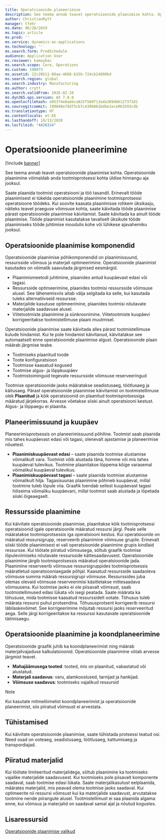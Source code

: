 ```yaml
---
title: Operatsioonide planeerimine
description: See teema annab teavet operatsioonide plaanimise kohta. Operatsioonide plaanimine võimaldab anda tootmisprotsessi kohta üldise hinnangu aja jooksul.
author: ChristianRytt
manager: tfehr
ms.date: 06/20/2019
ms.topic: article
ms.prod: ''
ms.service: dynamics-ax-applications
ms.technology: ''
ms.search.form: ProdSchedule
audience: Application User
ms.reviewer: kamaybac
ms.search.scope: Core, Operations
ms.custom: 198073
ms.assetid: 12c28b11-80aa-4668-b15b-724cb24890bd
ms.search.region: global
ms.search.industry: Manufacturing
ms.author: crytt
ms.search.validFrom: 2016-02-28
ms.dyn365.ops.version: AX 7.0.0
ms.openlocfilehash: e95374e0aebca825f589f13eda389d6612737181
ms.sourcegitcommit: 199848e78df5cb7c439b001bdbe1ece963593cdb
ms.translationtype: HT
ms.contentlocale: et-EE
ms.lasthandoff: 10/13/2020
ms.locfileid: "4426324"
---
```

# <a name="operations-scheduling"></a>Operatsioonide planeerimine

[!include [banner](../includes/banner.md)]

See teema annab teavet operatsioonide plaanimise kohta. Operatsioonide plaanimine võimaldab anda tootmisprotsessi kohta üldise hinnangu aja jooksul.

Saate plaanida tootmist operatsiooni ja töö tasandil. Erinevalt tööde plaanimisest ei tükelda operatsioonide plaanimine tootmisprotsessi operatsioone töödeks. Kui soovite kaasata plaanimisse rohkem üksikasju, näiteks teavet praeguse võimsuse kohta, saate käivitada tööde plaanimise pärast operatsioonide plaanimise käivitamist. Saate käivitada ka ainult tööde plaanimise. Tööde plaanimist kasutatakse tavaliselt üksikute tööde plaanimiseks tööde juhtimise moodulis kohe või lühikese ajavahemiku jooksul.

## <a name="components-of-operations-scheduling"></a>Operatsioonide plaanimise komponendid
Operatsioonide plaanimise põhikomponendid on plaanimissuund, ressursside võimsus ja materjali optimeerimine. Operatsioonide plaanimist kasutades on võimalik saavutada järgmised eesmärgid.

-   Plaanimismeetodi juhtimine, plaanides antud kuupäevast edasi või tagasi.
-   Ressursside optimeerimine, plaanides tootmisi ressursside võimsuse alusel. See lähenemisviis aitab välja selgitada ka selle, kui kasutada tuleks alternatiivseid ressursse.
-   Materjalide kasutuse optimeerimine, plaanides tootmisi nõutavate materjalide saadavuse alusel.
-   Viitetootmiste plaanimine ja sünkroonimine. Viitetootmiste kuupäevi korrigeeritakse tootmistellimuse plaani muutmisel.

Operatsioonide plaanimise saate käivitada alles pärast tootmistellimuse kulude hindamist. Kui te pole hindamist käivitanud, käivitatakse see automaatselt enne operatsioonide plaanimise algust. Operatsioonide plaan määrab järgmise teabe.

-   Tootmiseks plaanitud toode
-   Toote konfiguratsioon
-   Tootmisse kaasatud kogused
-   Tootmise algus- ja lõppkuupäev
-   Tootmistoiminguid tegevate ressursside võimsuse reserveeringud

Tootmise operatsioonide jaoks määratakse seadistusaeg, töötlusaeg ja käitusaeg. Pärast operatsioonide plaanimise käivitamist on tootmistellimuse olek **Plaanitud** ja kõik operatsioonid on plaanitud tootmisprotsessiga määratud järjekorras. Arvesse võetakse siiski ainult operatsiooni kestust. Algus- ja lõppaegu ei plaanita.

## <a name="scheduling-direction-and-date"></a>Planeerimissuund ja kuupäev
Planeerimisprotsessis on planeerimissuund põhiline. Tootmist saab plaanida mis tahes kuupäevast edasi või tagasi, olenevalt ajastamise ja planeerimise nõuetest.

-   **Plaanimiskuupäevast edasi** – saate plaanida tootmise alustamise võimalikult vara. Tootmist võib alustada täna, homme või mis tahes kuupäeval tulevikus. Tootmine plaanitakse lõppema kõige varasemal võimalikul kuupäeval tulevikus.
-   **Plaanimiskuupäevast tagasi** – saate plaanida tootmise alustamise võimalikult hilja. Tagasisuunas plaanimine põhineb kuupäeval, millal tootmine tuleb lõpule viia. Graafik loendab sellest kuupäevast tagasi hiliseima võimaliku kuupäevani, millal tootmist saab alustada ja lõpetada siiski õigeaegselt.

## <a name="resource-scheduling"></a>Ressursside plaanimine
Kui käivitate operatsioonide plaanimise, plaanitakse kõik tootmisprotsessi operatsioonid igale operatsioonile määratud ressursi järgi. Peale selle määratakse tootmisprotsessis iga operatsiooni kestus. Kui operatsioonile on määratud ressursigrupp, reserveerib plaanimine võimsuse grupile. Erinevalt siiski tööde plaanimisest ei vali operatsioonide plaanimine grupis kindlaid ressursse. Kui töötate piiratud võimsusega, sõltub graafik tootmise lõpuleviimiseks nõutavate ressursside kättesaadavusest. Operatsioonide plaanimine järgib tootmisprotsessis määratud operatsioonide jada. Plaanimine reserveerib võimsuse ressursigruppides tootmisprotsessis määratletud operatsiooniaegade põhjal. Kaasatud ressursside saadaoleva võimsuse summa määrab ressursigrupi võimsuse. Ressurssides juba olemas olevaid võimsuse reserveerimisi käsitletakse mittesaadava võimsusena. Kui tootmise jaoks ei ole piisavalt võimsust, saab tootmistellimused edasi lükata või isegi peatada. Saate määrata ka tõhususe, mida tootmisse kaasatud ressurssidelt ootate. Tõhusus tuleb määrata ressursi puhul protsendina. Tõhususprotsent korrigeerib ressursi läbilaskevõimet. See korrigeerimine mõjutab ressursi jaoks reserveeritud aega. Selle järgi korrigeeritakse ka ressurssi kasutavate operatsioonide täitmisaegu.

## <a name="operations-scheduling-and-master-planning"></a>Operatsioonide plaanimine ja koondplaneerimine
Operatsioonide graafik juhib ka koondplaneerimist ning määrab materjalivajaduse kalkulatsioonid. Operatsioonide plaanimine võtab arvesse järgmist teavet.

-   **Mahajäämusega tooted**: tooted, mis on plaanitud, vabastatud või alustatud.
-   **Materjali saadavus**: varu, alamkooslused, tarnijad ja hankijad.
-   **Võimsuse saadavus**: tootmiseks vajalikud ressursid

> [!NOTE]
> Kui kasutate mitmelõimelist koondplaneerimist ja operatsioonide planeerimist, siis piiratud võimsust ei arvestata. 

## <a name="cancellations"></a>Tühistamised
Kui käivitate operatsioonide plaanimise, saate tühistada protsessi teatud osi. Need osad on ooteaeg, seadistusaeg, töötlusaeg, kattumisaeg ja transpordiajad.

## <a name="finite-materials"></a>Piiratud materjalid
Kui töötate limiteeritud materjalidega, sõltub plaanimine ka tootmiseks vajalike materjalide saadavusest. Kui tootmiseks pole piisavalt komponente saadaval, saab tootmise edasi lükata. Saate materjalikasutust eelplaanida, määrates materjalid, mis peavad olema tootmise jaoks saadaval. Kui optimeerite nii ressursi võimsust kui ka materjalide saadavust, arvutatakse tootmine nende piirangute alusel. Tootmistellimust ei saa plaanida algama enne, kui võimsus ja materjalid on saadaval samal ajal ja nõutud kogustes.

<a name="additional-resources"></a>Lisaressursid
--------

[Operatsioonide plaanimise valikud](operation-scheduling-options.md)



